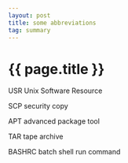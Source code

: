 ```yaml
---
layout: post
title: some abbreviations
tag: summary
---
```


# {{ page.title }}

USR	Unix Software Resource

SCP	security copy

APT	advanced package tool

TAR	tape archive

BASHRC	batch shell run command


